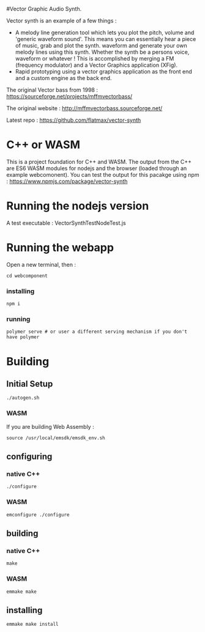 #Vector Graphic Audio Synth.

Vector synth is an example of a few things :

* A melody line generation tool which lets you plot the pitch, volume and
   'generic waveform sound'. This means you can essentially hear a piece of
   music, grab and plot the synth. waveform and generate your own melody lines
   using this synth. Whether the synth be a persons voice, waveform or whatever !
   This is accomplished by merging a FM (frequency modulator) and a Vector
   Graphics application (XFig).
* Rapid prototyping using a vector graphics application as the front end
   and a custom engine as the back end.


The original Vector bass from 1998 : https://sourceforge.net/projects/mffmvectorbass/

The original website : http://mffmvectorbass.sourceforge.net/

Latest repo : https://github.com/flatmax/vector-synth

# C++ or WASM

This is a project foundation for C++ and WASM.
The output from the C++ are ES6 WASM modules for nodejs and the browser (loaded through an example webcomonent).
You can test the output for this pacakge using npm : https://www.npmjs.com/package/vector-synth

# Running the nodejs version

A test executable : VectorSynthTestNodeTest.js

# Running the webapp

Open a new terminal, then :
```
cd webcomponent
```
### installing
```
npm i
```
### running
```
polymer serve # or user a different serving mechanism if you don't have polymer
```
# Building
## Initial Setup
```
./autogen.sh
```
### WASM
If you are building Web Assembly :
```
source /usr/local/emsdk/emsdk_env.sh
```
## configuring
### native C++
```
./configure
```
### WASM
```
emconfigure ./configure
```
## building
### native C++
```
make
```
### WASM
```
emmake make
```
## installing
```
emmake make install
```
